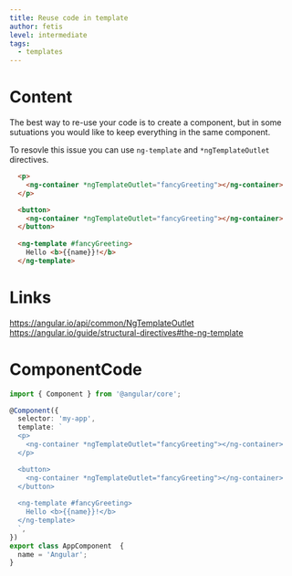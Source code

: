 ```yaml
---
title: Reuse code in template
author: fetis
level: intermediate 
tags:
  - templates
---
```


# Content
The best way to re-use your code is to create a component, but in some sutuations you would like to
keep everything in the same component.

To resovle this issue you can use `ng-template` and `*ngTemplateOutlet` directives.

```html
  <p>
    <ng-container *ngTemplateOutlet="fancyGreeting"></ng-container>
  </p>

  <button>
    <ng-container *ngTemplateOutlet="fancyGreeting"></ng-container>    
  </button>
  
  <ng-template #fancyGreeting>
    Hello <b>{{name}}!</b>
  </ng-template>
```

# Links
https://angular.io/api/common/NgTemplateOutlet
https://angular.io/guide/structural-directives#the-ng-template

# ComponentCode
```typescript
import { Component } from '@angular/core';

@Component({
  selector: 'my-app',
  template: `
  <p>
    <ng-container *ngTemplateOutlet="fancyGreeting"></ng-container>
  </p>

  <button>
    <ng-container *ngTemplateOutlet="fancyGreeting"></ng-container>    
  </button>
  
  <ng-template #fancyGreeting>
    Hello <b>{{name}}!</b>
  </ng-template>
  `,
})
export class AppComponent  {
  name = 'Angular';
}
````
